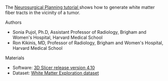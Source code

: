

The <a href="http://spujol.github.io/NeurosurgicalPlanningTutorial/WhiteMatterExplorationTutorial_SoniaPujol-RonKikinis.pdf" target="_blank"> Neurosurgical Planning tutorial </a>  shows how to generate white matter fiber tracts in the vicinity of a tumor.

Authors
* Sonia Pujol, Ph.D, Assistant Professor of Radiology, Brigham and Women's Hospital, Harvard Medical School
* Ron Kikinis, MD, Professor of Radiology, Brigham and Women's Hospital, Harvard Medical School


Materials
* Software: [3D Slicer release version 4.10](https://download.slicer.org/)
* Dataset: [White Matter Exploration dataset](https://www.slicer.org/wiki/File:WhiteMatterExplorationData.zip)



